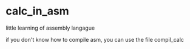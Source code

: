 # calc_in_asm
little learning of assembly langague

if you don't know how to compile asm, you can use the file compil_calc
